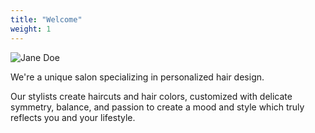```yaml
---
title: "Welcome"
weight: 1
---
```


![Jane Doe](images/sunflower.png)

We're a unique salon specializing in personalized hair design.

Our stylists create haircuts and hair colors, customized with delicate symmetry, balance, and passion to create a mood and style which truly reflects you and your lifestyle.